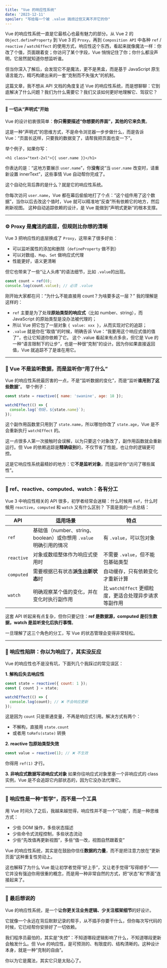 ```yaml
---
title: "Vue 的响应性系统"
date: '2023-12-11'
spoiler: "写给每一个被 .value 搞烦过但又离不开它的你"
---
```

Vue 的响应性系统一直是它最核心也最有魅力的部分。从 Vue 2 的 `Object.defineProperty` 到 Vue 3 的 `Proxy`，再到 `Composition API` 中各种 `ref` / `reactive` / `watchEffect` 的使用方式，响应性这个东西，看起来就像魔法一样：你改了个值，页面跟着变；你访问了某个字段，Vue 悄悄记住了你；你什么都没声明，它居然就知道你想监听谁。

但当你深入了解后，会发现它不是魔法，更不是黑盒，而是基于 JavaScript 原生语言能力，精巧构建出来的一套“克制而不失强大”的机制。

这篇文章，我不想从 API 文档的角度复述 Vue 的响应性系统，而是想聊聊：它到底解决了什么问题？我们为什么需要它？我们又该如何更好地理解它、驾驭它？

----

#### 🧠 一切从“声明式”开始
Vue 的设计初衷很简单：**你只需要描述“你想要的界面”，其他的它来负责**。

这是一种“声明式”的思维方式，不是命令浏览器一步步做什么，而是告诉 Vue：“页面长这样，只要我的数据变了，请帮我把页面也变一下”。

举个例子，如果你写：
```vue
<h1 class="text-2xl">{{ user.name }}</h1>
```
你表达的是：“这地方要展示 `user.name`”，你**没有**说“当 `user.name` 改变时，请重新设置 innerText”，这些事情 Vue 自动帮你完成了。

这个自动化背后靠的是什么？就是它的响应性系统。

你每次访问 `user.name`，Vue 都在幕后偷偷地打了个点：“这个组件用了这个数据”，当你以后去改这个值时，Vue 就可以精准地“反查”所有依赖它的地方，然后刷新视图。
这种自动追踪依赖的设计，是 Vue 能做到“声明式更新”的根本支撑。

----
### ⚙️ Proxy 是魔法的底层，但规则比你想的清晰
Vue 3 把响应性的底层换成了 `Proxy`，这带来了很多好处：
- 可以监听属性的添加和删除（`defineProperty` 做不到）
- 可以对数组、`Map`、`Set` 做响应式代理
- 性能更好，语义更清晰

但它也带来了一些“让人头疼”的语法细节，比如 `.value`的出现。
```js
const count = ref(0);
console.log(count.value); // 必须 .value
```
刚开始大家都在问：“为什么不能直接用 count？为啥要多这一层？”
我的理解是这样的：
- `ref` 主要是为了处理**原始类型的响应式**（比如 number、string），而 JavaScript 的原始类型是没办法被代理的；
- 所以 Vue 把它包了一层对象 `{ value: xxx }`，从而实现对它的追踪；
- `.value` 就是你在“取值”的时候，明确告诉 Vue：“我要用这个响应式值的值了”，也让它知道你依赖了它。
这个 .value 看起来有点多余，但它是 Vue 的一种“语言限制下的让步”，也是一种很“克制”的设计。因为你如果直接返回值，Vue 就追踪不了是谁在用它。

---

### 🔁 Vue 不是监听数据，而是监听你“用了什么”
Vue 的响应性系统最厉害的一点，不是“监听数据的变化”，而是“监听**谁用到了这些数据**”。
举个例子：
```js
const state = reactive({ name: 'swanine', age: 18 });

watchEffect(() => {
  console.log(`你好，${state.name}`);
});
```
这个副作用函数里只用到了 `state.name`，所以哪怕你改了 `state.age`，Vue 是不会重新执行 `watchEffect` 的。

这一点很多人第一次接触时会误解，以为只要这个对象改了，副作用函数就会重新运行。但 Vue 的依赖追踪是**精确级别**的，不仅节省了性能，也让你的逻辑更可控。

这是它响应性系统最精妙的地方：它**不是监听对象**，而是监听你“访问了哪些属性”。

----

### 🧩 ref、reactive、computed、watch：各有分工
Vue 3 中响应性相关的 API 很多，初学者经常会迷糊：什么时候用 `ref`，什么时候用 `reactive`，`computed` 和 `watch` 又有什么区别？
下面是我的一点总结：
<table class="grid w-full grid-cols-[auto_auto] border-b border-gray-900/10 dark:border-white/10">
<thead class="col-span-3 grid grid-cols-subgrid">
<tr class="col-span-3 grid grid-cols-subgrid">
    <th class="px-2 py-2.5 text-left text-sm/7 font-semibold text-gray-950 dark:text-white">API</th>
    <th class="px-2 py-2.5 text-left text-sm/7 font-semibold text-gray-950 dark:text-white">适用场景</th>
    <th class="px-2 py-2.5 text-left text-sm/7 font-semibold text-gray-950 dark:text-white">特点</th>
  </tr>
</thead>
<tbody class="col-span-3 grid grid-cols-subgrid border-t border-gray-900/10 dark:border-white/10">
<tr class="col-span-3 grid grid-cols-subgrid border-b border-gray-950/5 dark:border-white/5">
    <td class="px-2 py-2 align-top font-mono text-xs/6 font-medium "><code>ref</code></td>
    <td class="px-2 py-2 align-top font-mono text-xs/6 font-medium ">基础值（number、string、boolean）或你想用 <code>.value</code> 明确引用的情况</td>
    <td class="px-2 py-2 align-top font-mono text-xs/6 font-medium ">有 <code>.value</code>，可以包对象</td>
  </tr>
  <tr class="col-span-3 grid grid-cols-subgrid border-b border-gray-950/5 dark:border-white/5">
    <td class="px-2 py-2 align-top font-mono text-xs/6 font-medium "><code>reactive</code></td>
    <td class="px-2 py-2 align-top font-mono text-xs/6 font-medium ">对象或数组整体作为响应式使用时</td>
    <td class="px-2 py-2 align-top font-mono text-xs/6 font-medium ">不需要 <code>.value</code>，但不能包基础类型</td>
  </tr>
  <tr class="col-span-3 grid grid-cols-subgrid border-b border-gray-950/5 dark:border-white/5">
    <td class="px-2 py-2 align-top font-mono text-xs/6 font-medium "><code>computed</code></td>
    <td class="px-2 py-2 align-top font-mono text-xs/6 font-medium ">需要根据已有状态<b>派生出新状态</b>时</td>
    <td class="px-2 py-2 align-top font-mono text-xs/6 font-medium ">自动缓存，只有依赖变化才重新计算</td>
  </tr>
  <tr class="col-span-3 grid grid-cols-subgrid not-last:border-b not-last:border-gray-950/5 dark:not-last:border-white/5">
    <td class="px-2 py-2 align-top font-mono text-xs/6 font-medium "><code>watch</code></td>
    <td class="px-2 py-2 align-top font-mono text-xs/6 font-medium ">明确观察某个值的变化，并在变化时执行副作用</td>
    <td class="px-2 py-2 align-top font-mono text-xs/6 font-medium ">比 <code>watchEffect</code> 更细粒度，更适合处理异步请求等副作用</td>
  </tr>
</tbody>
</table>

这套 API 听起来有点复杂，但你只要记住：**ref 是数据源，computed 是衍生数据，watch 是监听变化后执行事情**。

一旦理解了这三个角色的分工，写 Vue 的状态管理会变得非常轻松。

---

### 🧨 响应性陷阱：你以为响应了，其实没反应
Vue 的响应性也不是没有坑，下面列几个我踩过的常见误区：

**1. 解构后失去响应性**
```js
const state = reactive({ count: 1 });
const { count } = state;

watchEffect(() => {
  console.log(count); // ❌ 不会响应更新
});
```
这是因为 `count` 只是普通变量，不再是响应式引用。解决方式有两个：
- 不解构，直接用 `state.count`
- 或者用 `toRefs(state)` 转换

**2. reactive 包原始类型失效**
```js
const value = reactive(1); // ❌ 不生效
```
你得用 `ref(1)` 才行。

**3. 非响应式数据写进响应式对象**
如果你往响应式对象里塞一个非响应式的 class 实例，Vue 是不会追踪它内部状态的，因为它没办法代理它。

----

### 🌱 响应性是一种“哲学”，而不是一个工具
用 Vue 时间久了之后，我越来越觉得，响应性并不是一个“功能”，而是一种思维方式：
- 少些 DOM 操作，多些状态描述
- 少些命令式流程控制，多些状态流动
- 少些“先改值再更新视图”，多些“值一改，视图自然跟着变”

Vue 的响应性系统，其实是在鼓励你信任**数据的力量**，而不是把注意力放在“更新页面”这种重复性劳动上。

这也解释了为什么 Vue 能让初学者觉得“好上手”，又让老手觉得“写得顺手”——它并没有强迫你用很重的概念，而是用一种非常自然的方式，把“状态”和“界面”连接起来了。

---

### 🎯 最后想说的
Vue 的响应性系统，是一个**让你更关注业务逻辑、少关注框架细节**的好设计。

它就像一个永远在背后默默记录的帮手，从不插手你要干什么，但你每次写代码的时候，它已经帮你安排好了一切依赖。

我们程序员最怕的，其实是“失控”：不知道哪段逻辑影响了什么，不知道哪段更新会触发什么。但 Vue 的响应性，是可预测的、有限度的、结构清晰的。这种设计本身，就是一种“克制的自由”。

你以为它是魔法，其实它只是太贴心了。